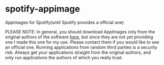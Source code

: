 # spotify-appimage
Appimages for Spotify(until Spotify provides a official one)


PLEASE NOTE: In general, you should download AppImages only from the original authors of the software [here](https://spotify.com), but since they are not yet providing one I made this one for my use. Please contact them if you would like to see an official one. Running applications from random third parties is a security risk.  Always get your applications straight from the original authors, and only run applications the authors of which you really trust.
